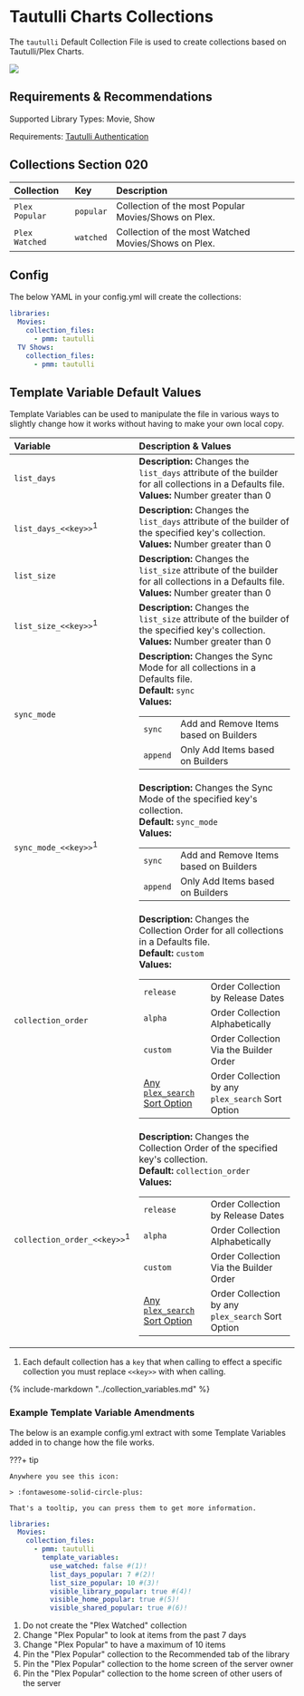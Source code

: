 # Tautulli Charts Collections

The `tautulli` Default Collection File is used to create collections based on Tautulli/Plex Charts.

![](../images/tautulli.png)

## Requirements & Recommendations

Supported Library Types: Movie, Show

Requirements: [Tautulli Authentication](../../config/tautulli.md)

## Collections Section 020

| Collection     | Key       | Description                                          |
|:---------------|:----------|:-----------------------------------------------------|
| `Plex Popular` | `popular` | Collection of the most Popular Movies/Shows on Plex. |
| `Plex Watched` | `watched` | Collection of the most Watched Movies/Shows on Plex. |

## Config

The below YAML in your config.yml will create the collections:

```yaml
libraries:
  Movies:
    collection_files:
      - pmm: tautulli
  TV Shows:
    collection_files:
      - pmm: tautulli
```

## Template Variable Default Values

Template Variables can be used to manipulate the file in various ways to slightly change how it works without having to make your own local copy.

| Variable                               | Description & Values                                                                                                                                                                                                                                                                                                                                                                                                                                                                                                                        |
|:---------------------------------------|:--------------------------------------------------------------------------------------------------------------------------------------------------------------------------------------------------------------------------------------------------------------------------------------------------------------------------------------------------------------------------------------------------------------------------------------------------------------------------------------------------------------------------------------------|
| `list_days`                            | **Description:** Changes the `list_days` attribute of the builder for all collections in a Defaults file.<br>**Values:** Number greater than 0                                                                                                                                                                                                                                                                                                                                                                                              |
| `list_days_<<key>>`<sup>1</sup>        | **Description:** Changes the `list_days` attribute of the builder of the specified key's collection.<br>**Values:** Number greater than 0                                                                                                                                                                                                                                                                                                                                                                                                   |
| `list_size`                            | **Description:** Changes the `list_size` attribute of the builder for all collections in a Defaults file.<br>**Values:** Number greater than 0                                                                                                                                                                                                                                                                                                                                                                                              |
| `list_size_<<key>>`<sup>1</sup>        | **Description:** Changes the `list_size` attribute of the builder of the specified key's collection.<br>**Values:** Number greater than 0                                                                                                                                                                                                                                                                                                                                                                                                   |
| `sync_mode`                            | **Description:** Changes the Sync Mode for all collections in a Defaults file.<br>**Default:** `sync`<br>**Values:**<table class="clearTable"><tr><td>`sync`</td><td>Add and Remove Items based on Builders</td></tr><tr><td>`append`</td><td>Only Add Items based on Builders</td></tr></table>                                                                                                                                                                                                                                            |
| `sync_mode_<<key>>`<sup>1</sup>        | **Description:** Changes the Sync Mode of the specified key's collection.<br>**Default:** `sync_mode`<br>**Values:**<table class="clearTable"><tr><td>`sync`</td><td>Add and Remove Items based on Builders</td></tr><tr><td>`append`</td><td>Only Add Items based on Builders</td></tr></table>                                                                                                                                                                                                                                            |
| `collection_order`                     | **Description:** Changes the Collection Order for all collections in a Defaults file.<br>**Default:** `custom`<br>**Values:**<table class="clearTable"><tr><td>`release`</td><td>Order Collection by Release Dates</td></tr><tr><td>`alpha`</td><td>Order Collection Alphabetically</td></tr><tr><td>`custom`</td><td>Order Collection Via the Builder Order</td></tr><tr><td>[Any `plex_search` Sort Option](../../builders/plex.md#sort-options)</td><td>Order Collection by any `plex_search` Sort Option</td></tr></table>              |
| `collection_order_<<key>>`<sup>1</sup> | **Description:** Changes the Collection Order of the specified key's collection.<br>**Default:** `collection_order`<br>**Values:**<table class="clearTable"><tr><td>`release`</td><td>Order Collection by Release Dates</td></tr><tr><td>`alpha`</td><td>Order Collection Alphabetically</td></tr><tr><td>`custom`</td><td>Order Collection Via the Builder Order</td></tr><tr><td>[Any `plex_search` Sort Option](../../builders/plex.md#sort-options)</td><td>Order Collection by any `plex_search` Sort Option</td></tr></table>         |

1. Each default collection has a `key` that when calling to effect a specific collection you must replace `<<key>>` with when calling.

{%
   include-markdown "../collection_variables.md"
%}
### Example Template Variable Amendments

The below is an example config.yml extract with some Template Variables added in to change how the file works.

???+ tip

    Anywhere you see this icon:
   
    > :fontawesome-solid-circle-plus:
   
    That's a tooltip, you can press them to get more information.

```yaml
libraries:
  Movies:
    collection_files:
      - pmm: tautulli
        template_variables:
          use_watched: false #(1)!
          list_days_popular: 7 #(2)!
          list_size_popular: 10 #(3)!
          visible_library_popular: true #(4)!
          visible_home_popular: true #(5)!
          visible_shared_popular: true #(6)!
```

1.  Do not create the "Plex Watched" collection
2.  Change "Plex Popular" to look at items from the past 7 days
3.  Change "Plex Popular" to have a maximum of 10 items
4.  Pin the "Plex Popular" collection to the Recommended tab of the library
5.  Pin the "Plex Popular" collection to the home screen of the server owner
6.  Pin the "Plex Popular" collection to the home screen of other users of the server
